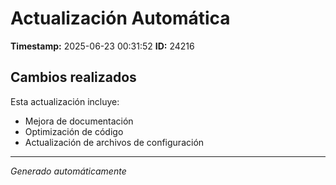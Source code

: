 # Actualización Automática

**Timestamp:** 2025-06-23 00:31:52
**ID:** 24216

## Cambios realizados

Esta actualización incluye:
- Mejora de documentación
- Optimización de código
- Actualización de archivos de configuración

---
*Generado automáticamente*
